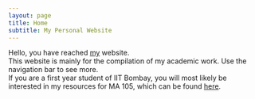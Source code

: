```yaml
---
layout: page
title: Home
subtitle: My Personal Website
---
```

Hello, you have reached [my](https://aryamanmaithani.github.io/aboutme) website.  
This website is mainly for the compilation of my academic work. Use the navigation bar to see more.  
If you are a first year student of IIT Bombay, you will most likely be interested in my resources for MA 105, which can be found [here](https://aryamanmaithani.github.io/tuts/ma-105/).  